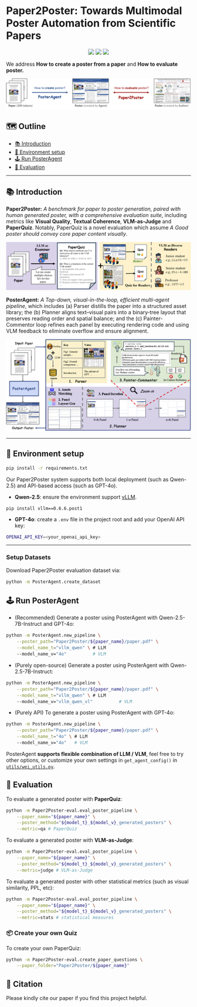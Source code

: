 # Paper2Poster: Towards Multimodal Poster Automation from Scientific Papers

<p align="center">
  <a href="" target="_blank"><img src="https://img.shields.io/badge/arXiv-xxx-red"></a>
  <a href="https://paper2poster.github.io/" target="_blank"><img src="https://img.shields.io/badge/Project-Page-brightgreen"></a>
  <a href="https://huggingface.co/datasets/Paper2Poster/Paper2Poster" target="_blank"><img src="https://img.shields.io/badge/%F0%9F%A4%97%20Hugging%20Face-Dataset-orange"></a>
</p>

We address **How to create a poster from a paper** and **How to evaluate poster.**

![PaperCoder Overview](./assets/overall.png)

## 🗺️ Outline

- [📚 Introduction](#-introduction)
- [🔧 Environment setup](#-environment-setup)
- [🕹️ Run PosterAgent](#-run-posteragent)
- [🔮 Evaluation](#-evaluation)
---

## 📚 Introduction

**Paper2Poster:** _A benchmark for paper to poster generation, paired with human generated poster, with a comprehensive evaluation suite_, including metrics like **Visual Quality**, **Textual Coherence**, **VLM-as-Judge** and **PaperQuiz**. Notably, PaperQuiz is a novel evaluation which assume _A Good poster should convey core paper content visually_.


![PaperCoder Overview](./assets/paperquiz.png)

**PosterAgent:** _A Top-down, visual-in-the-loop, efficient multi-agent pipeline_, which includes (a) Parser distills the paper into a structured asset library; the (b) Planner aligns text–visual pairs into a binary‐tree layout that preserves reading order and spatial balance; and the (c) Painter-Commentor loop refines each panel by executing rendering code and using VLM feedback to eliminate overflow and ensure alignment.

![PaperCoder Overview](./assets/posteragent.png)

---

## 🔧 Environment setup

```bash
pip install -r requirements.txt
```

Our Paper2Poster system supports both local deployment (such as Qwen-2.5) and API-based access (such as GPT-4o).

- **Qwen-2.5**: ensure the environment support [vLLM](https://docs.vllm.ai/en/v0.6.6/getting_started/installation.html).
```
pip install vllm==0.6.6.post1
```

- **GPT-4o**: create a `.env` file in the project root and add your OpenAI API key:

```bash
OPENAI_API_KEY=<your_openai_api_key>
```

---

### Setup Datasets
Download Paper2Poster evaluation dataset via:
```bash
python -m PosterAgent.create_dataset
```

## 🕹️ Run PosterAgent
- (Recommended) Generate a poster using PosterAgent with Qwen-2.5-7B-Instruct and GPT-4o:

```bash
python -m PosterAgent.new_pipeline \
    --poster_path="Paper2Poster/${paper_name}/paper.pdf" \
    --model_name_t="vllm_qwen" \ # LLM
    --model_name_v="4o"          # VLM
```

- (Purely open-source) Generate a poster using PosterAgent with Qwen-2.5-7B-Instruct:

```bash
python -m PosterAgent.new_pipeline \
    --poster_path="Paper2Poster/${paper_name}/paper.pdf" \
    --model_name_t="vllm_qwen" \ # LLM
    --model_name_v="vllm_qwen_vl"          # VLM
```

- (Purely API) To generate a poster using PosterAgent with GPT-4o:

```bash
python -m PosterAgent.new_pipeline \
    --poster_path="Paper2Poster/${paper_name}/paper.pdf" \
    --model_name_t="4o" \ # LLM
    --model_name_v="4o"   # VLM
```

PosterAgent **supports flexible combination of LLM / VLM**, feel free to try other options, or customize your own settings in `get_agent_config()` in [`utils/wei_utils.py`](Paper2Poster/blob/main/utils/wei_utils.py).

## 🔮 Evaluation
To evaluate a generated poster with **PaperQuiz**:
```bash
python -m Paper2Poster-eval.eval_poster_pipeline \
    --paper_name="${paper_name}" \
    --poster_method="${model_t}_${model_v}_generated_posters" \
    --metric=qa # PaperQuiz
```

To evaluate a generated poster with **VLM-as-Judge**:
```bash
python -m Paper2Poster-eval.eval_poster_pipeline \
    --paper_name="${paper_name}" \
    --poster_method="${model_t}_${model_v}_generated_posters" \
    --metric=judge # VLM-as-Judge
```

To evaluate a generated poster with other statistical metrics (such as visual similarity, PPL, etc):
```bash
python -m Paper2Poster-eval.eval_poster_pipeline \
    --paper_name="${paper_name}" \
    --poster_method="${model_t}_${model_v}_generated_posters" \
    --metric=stats # statistical measures
```

### 📦 Create your own Quiz
To create your own PaperQuiz:
```bash
python -m Paper2Poster-eval.create_paper_questions \
    --paper_folder="Paper2Poster/${paper_name}"
```

## 📖 Citation

Please kindly cite our paper if you find this project helpful.

```bibtex

```
